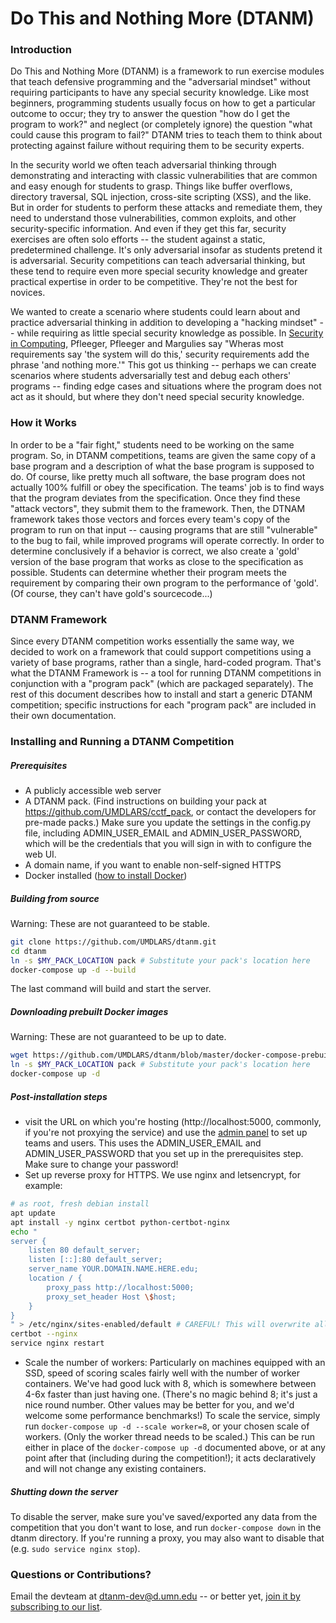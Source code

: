 # Do This and Nothing More (DTANM)
### Introduction
Do This and Nothing More (DTANM) is a framework to run exercise modules that teach defensive programming and the "adversarial mindset" without requiring participants to have any special security knowledge.  Like most beginners, programming students usually focus on how to get a particular outcome to occur; they try to answer the question "how do I get the program to work?" and neglect (or completely ignore) the question "what could cause this program to fail?" DTANM tries to teach them to think about protecting against failure without requiring them to be security experts.

In the security world we often teach adversarial thinking through demonstrating and interacting with classic vulnerabilities that are common and easy enough for students to grasp. Things like buffer overflows, directory traversal, SQL injection, cross-site scripting (XSS), and the like. But in order for students to perform these attacks and remediate them, they need to understand those vulnerabilities, common exploits, and other security-specific information. And even if they get this far, security exercises are often solo efforts -- the student against a static, predetermined challenge. It's only adversarial insofar as students pretend it is adversarial. Security competitions can teach adversarial thinking, but these tend to require even more special security knowledge and greater practical expertise in order to be competitive. They're not the best for novices.

We wanted to create a scenario where students could learn about and practice adversarial thinking in addition to developing a "hacking mindset" -- while requiring as little special security knowledge as possible. In [Security in Computing](https://www.amazon.com/Security-Computing-5th-Charles-Pfleeger/dp/0134085043), Pfleeger, Pfleeger and Margulies say "Wheras most requirements say 'the system will do this,' security requirements add the phrase 'and nothing more.'" This got us thinking -- perhaps we can create scenarios where students adversarially test and debug each others' programs -- finding edge cases and situations where the program does not act as it should, but where they don't need special security knowledge.

### How it Works

In order to be a "fair fight," students need to be working on the same program. So, in DTANM competitions, teams are given the same copy of a base program and a description of what the base program is supposed to do. Of course, like pretty much all software, the base program does not actually 100% fulfill or obey the specification. The teams' job is to find ways that the program deviates from the specification. Once they find these "attack vectors", they submit them to the framework. Then, the DTNAM framework takes those vectors and forces every team's copy of the program to run on that input -- causing programs that are still "vulnerable" to the bug to fail, while improved programs will operate correctly. In order to determine conclusively if a behavior is correct, we also create a 'gold' version of the base program that works as close to the specification as possible. Students can determine whether their program meets the requirement by comparing their own program to the performance of 'gold'. (Of course, they can't have gold's sourcecode...)

### DTANM Framework

Since every DTANM competition works essentially the same way, we decided to work on a framework that could support competitions using a variety of base programs, rather than a single, hard-coded program. That's what the DTANM Framework is -- a tool for running DTANM competitions in conjunction with a "program pack" (which are packaged separately). The rest of this document describes how to install and start a generic DTANM competition; specific instructions for each "program pack" are included in their own documentation. 

### Installing and Running a DTANM Competition

##### Prerequisites
* A publicly accessible web server
* A DTANM pack. (Find instructions on building your pack at
  https://github.com/UMDLARS/cctf_pack, or contact the developers for pre-made
  packs.) Make sure you update the settings in the config.py file, including
  ADMIN_USER_EMAIL and ADMIN_USER_PASSWORD, which will be the credentials that
  you will sign in with to configure the web UI.
* A domain name, if you want to enable non-self-signed HTTPS
* Docker installed ([how to install Docker](https://github.com/wsargent/docker-cheat-sheet#installation))

##### Building from source
Warning: These are not guaranteed to be stable.
```bash
git clone https://github.com/UMDLARS/dtanm.git
cd dtanm
ln -s $MY_PACK_LOCATION pack # Substitute your pack's location here
docker-compose up -d --build
```
The last command will build and start the server.

##### Downloading prebuilt Docker images
Warning: These are not guaranteed to be up to date.
```bash
wget https://github.com/UMDLARS/dtanm/blob/master/docker-compose-prebuilt.yml
ln -s $MY_PACK_LOCATION pack # Substitute your pack's location here
docker-compose up -d
```

##### Post-installation steps
* visit the URL on which you're hosting (http://localhost:5000, commonly, if you're
  not proxying the service) and use the [admin panel](http://localhost:5000/admin)
  to set up teams and users. This uses the ADMIN_USER_EMAIL and ADMIN_USER_PASSWORD
  that you set up in the prerequisites step. Make sure to change your password!
* Set up reverse proxy for HTTPS. We use nginx and letsencrypt, for example:
```bash
# as root, fresh debian install
apt update
apt install -y nginx certbot python-certbot-nginx
echo "
server {
    listen 80 default_server;
    listen [::]:80 default_server;
    server_name YOUR.DOMAIN.NAME.HERE.edu;
    location / {
        proxy_pass http://localhost:5000;
        proxy_set_header Host \$host;
    }
}
" > /etc/nginx/sites-enabled/default # CAREFUL! This will overwrite all your existing nginx config!
certbot --nginx
service nginx restart
```
* Scale the number of workers: Particularly on machines equipped with an SSD,
  speed of scoring scales fairly well with the number of worker containers.
  We've had good luck with 8, which is somewhere between 4-6x faster than just
  having one. (There's no magic behind 8; it's just a nice round number. Other
  values may be better for you, and we'd welcome some performance benchmarks!)
  To scale the service, simply run `docker-compose up -d --scale worker=8`, or
  your chosen scale of workers. (Only the worker thread needs to be scaled.)
  This can be run either in place of the `docker-compose up -d` documented
  above, or at any point after that (including during the competition!); it
  acts declaratively and will not change any existing containers.

##### Shutting down the server
To disable the server, make sure you've saved/exported any data from the
competition that you don't want to lose, and run `docker-compose down` in
the dtanm directory. If you're running a proxy, you may also want to disable
that (e.g. `sudo service nginx stop`).

### Questions or Contributions?
Email the devteam at <dtanm-dev@d.umn.edu> -- or better yet, [join it by subscribing to our list](https://groups.google.com/a/d.umn.edu/forum/#!forum/dtanm-dev).
